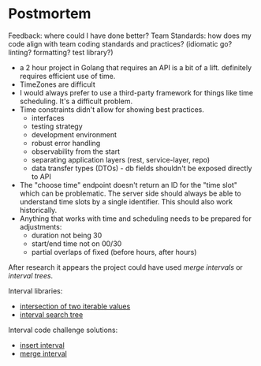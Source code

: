 # Postmortem

Feedback: where could I have done better?
Team Standards: how does my code align with team coding standards and practices? (idiomatic go? linting? formatting? test library?)

- a 2 hour project in Golang that requires an API is a bit of a lift. definitely requires efficient use of time.
- TimeZones are difficult
- I would always prefer to use a third-party framework for things like time scheduling. It's a difficult problem.
- Time constraints didn't allow for showing best practices.
  - interfaces
  - testing strategy
  - development environment
  - robust error handling
  - observability from the start
  - separating application layers (rest, service-layer, repo)
  - data transfer types (DTOs) - db fields shouldn't be exposed directly to API
- The "choose time" endpoint doesn't return an ID for the "time slot" which can be problematic. The server side should always be able to understand time slots by a single identifier. This should also work historically.
- Anything that works with time and scheduling needs to be prepared for adjustments:
  - duration not being 30
  - start/end time not on 00/30
  - partial overlaps of fixed (before hours, after hours)

After research it appears the project could have used _merge intervals_ or _interval trees_.

Interval libraries:

- [intersection of two iterable values](https://github.com/juliangruber/go-intersect)
- [interval search tree](https://github.com/rdleal/intervalst)

Interval code challenge solutions:

- [insert interval](https://github.com/halfrost/LeetCode-Go/blob/master/leetcode/0057.Insert-Interval/57.%20Insert%20Interval.go)
- [merge interval](https://github.com/halfrost/LeetCode-Go/tree/master/leetcode/0056.Merge-Intervals)
